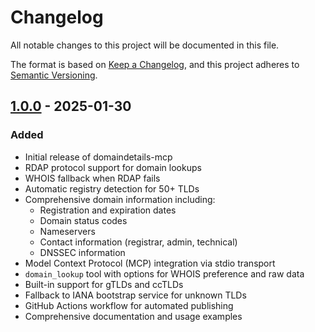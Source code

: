 # Changelog

All notable changes to this project will be documented in this file.

The format is based on [Keep a Changelog](https://keepachangelog.com/en/1.0.0/),
and this project adheres to [Semantic Versioning](https://semver.org/spec/v2.0.0.html).

## [1.0.0] - 2025-01-30

### Added
- Initial release of domaindetails-mcp
- RDAP protocol support for domain lookups
- WHOIS fallback when RDAP fails
- Automatic registry detection for 50+ TLDs
- Comprehensive domain information including:
  - Registration and expiration dates
  - Domain status codes
  - Nameservers
  - Contact information (registrar, admin, technical)
  - DNSSEC information
- Model Context Protocol (MCP) integration via stdio transport
- `domain_lookup` tool with options for WHOIS preference and raw data
- Built-in support for gTLDs and ccTLDs
- Fallback to IANA bootstrap service for unknown TLDs
- GitHub Actions workflow for automated publishing
- Comprehensive documentation and usage examples

[1.0.0]: https://github.com/simplebytes-com/domaindetails-mcp/releases/tag/v1.0.0
